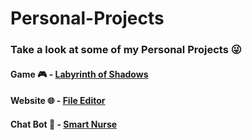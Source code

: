 # Personal-Projects
### Take a look at some of my Personal Projects 😜
#### Game 🎮 - [Labyrinth of Shadows](https://github.com/Guilhermepp4/Labyrinth-of-Shadows) 
#### Website 🌐 - [File Editor](https://github.com/Guilhermepp4/File-Editor)
#### Chat Bot 🤖 - [Smart Nurse](https://github.com/Guilhermepp4/SmartNurse)

